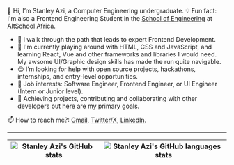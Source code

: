 👋 Hi, I’m Stanley Azi, a Computer Engineering undergraduate.
💡 Fun fact: I'm also a Frontend Engineering Student in the [School of Engineering](https://engineering.altschoolafrica.com/) at AltSchool Africa.

- 👀 I walk through the path that leads to expert Frontend Development.
- 🌱 I'm currently playing around with HTML, CSS and JavaScript, and learning React, Vue and other frameworks and libraries I would need. My awsome UI/Graphic design skills has made the run quite navigable.
- 😊 I’m looking for help with open source projects, hackathons, internships, and entry-level opportunities.
- 💼 Job interests: Software Engineer, Frontend Engineer, or UI Engineer (Intern or Junior level).
- 💞️ Achieving projects, contributing and collaborating with other developers out here are my primary goals.

📫 How to reach me?: [Gmail](href="mailto:azistanley17@gmail.com), [Twitter/X](href="http://twitter.com/@StanleyAzi"), [LinkedIn](href="https://www.linkedin.com/in/stanley-azi-475044217/").

---

| <img align="center" src="https://github-readme-stats.vercel.app/api?username=stan015&show_icons=true&include_all_commits=true&hide_border=true" alt="Stanley Azi's GitHub stats" /> | <img align="center" src="https://github-readme-stats.vercel.app/api/top-langs/?username=stan015&langs_count=8&layout=compact&hide_border=true" alt="Stanley Azi's GitHub languages stats" /> |
| ------------- | ------------- |
